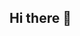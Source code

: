 ## Hi there 👋

<!--
**Kalabute/Kalabute** is a ✨ _special_ ✨ repository because its `README.md` (this file) appears on your GitHub profile.

Here are some ideas to get you started:

- 🔭 I’m currently working on ...this repo
- 🌱 I’m currently learning ...github
- 👯 I’m looking to collaborate on ...you
- 🤔 I’m looking for help with ...you
-->
